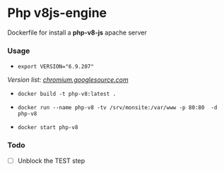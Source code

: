 # Php v8js-engine

Dockerfile for install a **php-v8-js** apache server

### Usage
* `export VERSION="6.9.207"`

*Version list: [chromium.googlesource.com](https://chromium.googlesource.com/v8/v8.git)*

* `docker build -t php-v8:latest .`

* `docker run --name php-v8 -tv /srv/monsite:/var/www -p 80:80  -d php-v8`

* `docker start php-v8`

### Todo

- [ ] Unblock the TEST step
